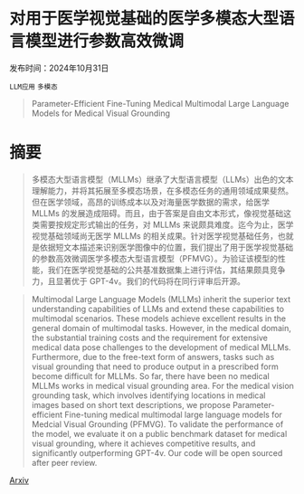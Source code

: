 # 对用于医学视觉基础的医学多模态大型语言模型进行参数高效微调

发布时间：2024年10月31日

`LLM应用` `多模态`

> Parameter-Efficient Fine-Tuning Medical Multimodal Large Language Models for Medical Visual Grounding

# 摘要

> 多模态大型语言模型（MLLMs）继承了大型语言模型（LLMs）出色的文本理解能力，并将其拓展至多模态场景，在多模态任务的通用领域成果斐然。但在医学领域，高昂的训练成本以及对海量医学数据的需求，给医学 MLLMs 的发展造成阻碍。而且，由于答案是自由文本形式，像视觉基础这类需要按规定形式输出的任务，对 MLLMs 来说颇具难度。迄今为止，医学视觉基础领域尚无医学 MLLMs 的相关成果。针对医学视觉基础任务，也就是依据短文本描述来识别医学图像中的位置，我们提出了用于医学视觉基础的参数高效微调医学多模态大型语言模型（PFMVG）。为验证该模型的性能，我们在医学视觉基础的公共基准数据集上进行评估，其结果颇具竞争力，且显著优于 GPT-4v。我们的代码将在同行评审后开源。

> Multimodal Large Language Models (MLLMs) inherit the superior text understanding capabilities of LLMs and extend these capabilities to multimodal scenarios. These models achieve excellent results in the general domain of multimodal tasks. However, in the medical domain, the substantial training costs and the requirement for extensive medical data pose challenges to the development of medical MLLMs. Furthermore, due to the free-text form of answers, tasks such as visual grounding that need to produce output in a prescribed form become difficult for MLLMs. So far, there have been no medical MLLMs works in medical visual grounding area. For the medical vision grounding task, which involves identifying locations in medical images based on short text descriptions, we propose Parameter-efficient Fine-tuning medical multimodal large language models for Medcial Visual Grounding (PFMVG). To validate the performance of the model, we evaluate it on a public benchmark dataset for medical visual grounding, where it achieves competitive results, and significantly outperforming GPT-4v. Our code will be open sourced after peer review.

[Arxiv](https://arxiv.org/abs/2410.23822)